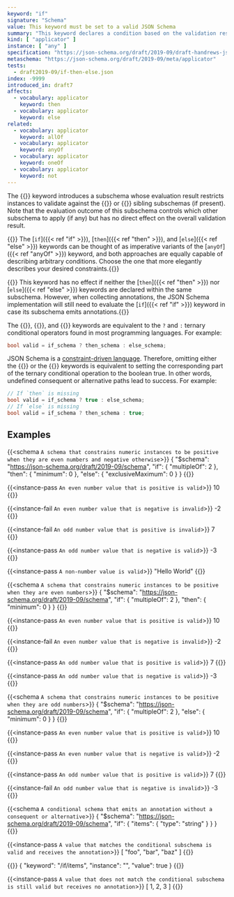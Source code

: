 ```yaml
---
keyword: "if"
signature: "Schema"
value: This keyword must be set to a valid JSON Schema
summary: "This keyword declares a condition based on the validation result of the given schema."
kind: [ "applicator" ]
instance: [ "any" ]
specification: "https://json-schema.org/draft/2019-09/draft-handrews-json-schema-02#rfc.section.9.2.2.1"
metaschema: "https://json-schema.org/draft/2019-09/meta/applicator"
tests:
  - draft2019-09/if-then-else.json
index: -9999
introduced_in: draft7
affects:
  - vocabulary: applicator
    keyword: then
  - vocabulary: applicator
    keyword: else
related:
  - vocabulary: applicator
    keyword: allOf
  - vocabulary: applicator
    keyword: anyOf
  - vocabulary: applicator
    keyword: oneOf
  - vocabulary: applicator
    keyword: not
---
```


The {{<link keyword="if" vocabulary="applicator">}} keyword introduces a
subschema whose evaluation result restricts instances to validate against the
{{<link keyword="then" vocabulary="applicator">}} or {{<link keyword="else"
vocabulary="applicator">}} sibling subschemas (if present). Note that the
evaluation outcome of this subschema controls which other subschema to apply
(if any) but has no direct effect on the overall validation result.

{{<best-practice>}} The [`if`]({{< ref "if" >}}), [`then`]({{< ref "then" >}}),
and [`else`]({{< ref "else" >}}) keywords can be thought of as imperative
variants of the [`anyOf`]({{< ref "anyOf" >}}) keyword, and both approaches are
equally capable of describing arbitrary conditions. Choose the one that more
elegantly describes your desired constraints.{{</best-practice>}}

{{<learning-more>}} This keyword has no effect if neither the [`then`]({{< ref
"then" >}}) nor [`else`]({{< ref "else" >}}) keywords are declared within the
same subschema. However, when collecting annotations, the JSON Schema
implementation will still need to evaluate the [`if`]({{< ref "if" >}}) keyword
in case its subschema emits annotations.{{</learning-more>}}

The {{<link keyword="if" vocabulary="applicator">}}, {{<link keyword="then"
vocabulary="applicator">}}, and {{<link keyword="else"
vocabulary="applicator">}} keywords are equivalent to the `?` and `:` ternary
conditional operators found in most programming languages. For example:

```c
bool valid = if_schema ? then_schema : else_schema;
```

JSON Schema is a [constraint-driven
language](https://modern-json-schema.com/json-schema-is-a-constraint-system).
Therefore, omitting either the {{<link keyword="then"
vocabulary="applicator">}} or the {{<link keyword="else"
vocabulary="applicator">}} keywords is equivalent to setting the corresponding
part of the ternary conditional operation to the boolean true. In other words,
undefined consequent or alternative paths lead to success.  For example:

```c
// If `then` is missing
bool valid = if_schema ? true : else_schema;
// If `else` is missing
bool valid = if_schema ? then_schema : true;
```

## Examples

{{<schema `A schema that constrains numeric instances to be positive when they are even numbers and negative otherwise`>}}
{
  "$schema": "https://json-schema.org/draft/2019-09/schema",
  "if": { "multipleOf": 2 },
  "then": { "minimum": 0 },
  "else": { "exclusiveMaximum": 0 }
}
{{</schema>}}

{{<instance-pass `An even number value that is positive is valid`>}}
10
{{</instance-pass>}}

{{<instance-fail `An even number value that is negative is invalid`>}}
-2
{{</instance-fail>}}

{{<instance-fail `An odd number value that is positive is invalid`>}}
7
{{</instance-fail>}}

{{<instance-pass `An odd number value that is negative is valid`>}}
-3
{{</instance-pass>}}

{{<instance-pass `A non-number value is valid`>}}
"Hello World"
{{</instance-pass>}}

{{<schema `A schema that constrains numeric instances to be positive when they are even numbers`>}}
{
  "$schema": "https://json-schema.org/draft/2019-09/schema",
  "if": { "multipleOf": 2 },
  "then": { "minimum": 0 }
}
{{</schema>}}

{{<instance-pass `An even number value that is positive is valid`>}}
10
{{</instance-pass>}}

{{<instance-fail `An even number value that is negative is invalid`>}}
-2
{{</instance-fail>}}

{{<instance-pass `An odd number value that is positive is valid`>}}
7
{{</instance-pass>}}

{{<instance-pass `An odd number value that is negative is valid`>}}
-3
{{</instance-pass>}}

{{<schema `A schema that constrains numeric instances to be positive when they are odd numbers`>}}
{
  "$schema": "https://json-schema.org/draft/2019-09/schema",
  "if": { "multipleOf": 2 },
  "else": { "minimum": 0 }
}
{{</schema>}}

{{<instance-pass `An even number value that is positive is valid`>}}
10
{{</instance-pass>}}

{{<instance-pass `An even number value that is negative is valid`>}}
-2
{{</instance-pass>}}

{{<instance-pass `An odd number value that is positive is valid`>}}
7
{{</instance-pass>}}

{{<instance-fail `An odd number value that is negative is invalid`>}}
-3
{{</instance-fail>}}

{{<schema `A conditional schema that emits an annotation without a consequent or alternative`>}}
{
  "$schema": "https://json-schema.org/draft/2019-09/schema",
  "if": { "items": { "type": "string" } }
}
{{</schema>}}

{{<instance-pass `A value that matches the conditional subschema is valid and receives the annotation`>}}
[ "foo", "bar", "baz" ]
{{</instance-pass>}}

{{<instance-annotation>}}
{ "keyword": "/if/items", "instance": "", "value": true }
{{</instance-annotation>}}

{{<instance-pass `A value that does not match the conditional subschema is still valid but receives no annotation`>}}
[ 1, 2, 3 ]
{{</instance-pass>}}
